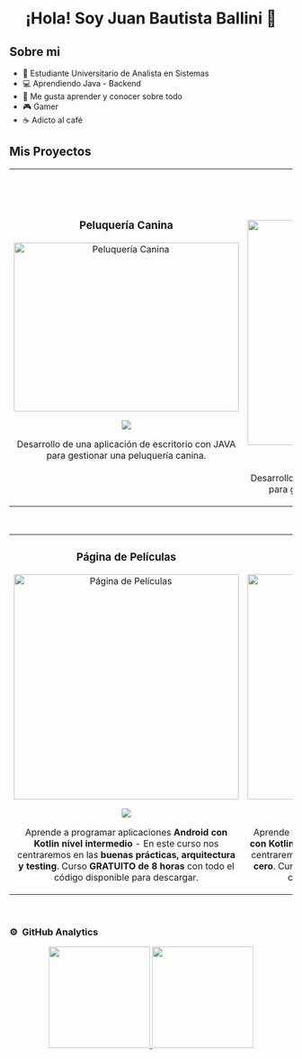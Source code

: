 <div align="center">
<h1 align="center">¡Hola! Soy Juan Bautista Ballini 👋</h1>
</div>

## Sobre mi

- :book: Estudiante Universitario de Analista en Sistemas
- :computer: Aprendiendo Java - Backend
- :telescope: Me gusta aprender y conocer sobre todo
- :video_game: Gamer
- :coffee: Adicto al café

## Mis Proyectos
<table>
<tr>
<td width="50%">
<h3 align="center">Peluquería Canina</h3>
<div align="center">
<a href="https://github.com/JBBallini/Peluqueria-Canina" target="_blank"><img src="https://imgur.com/qiGn5Wj.jpg" width="400" height="300" alt="Peluquería Canina"></a>
<p>
<a href="https://github.com/JBBallini/Peluqueria-Canina" target="_blank">
<img src="https://img.shields.io/badge/CÓDIGO-ff9?style=for-the-badge&logo=github&logoColor=black">
</a>
</p>
<p>Desarrollo de una aplicación de escritorio con JAVA para gestionar una peluquería canina.</p>
</div>
                                                                                      
</td>

<td width="50%">
               <br>
<h3 align="center">Gestión de Automóviles</h3>
<div align="center">                                       
<a href="https://github.com/JBBallini/Concesionaria-de-Automoviles" target="_blank"><img src="https://imgur.com/35LwP0Z.jpg" width="400" alt="Gestión de Automóviles"></a>
<br>
<p>
<a href="https://github.com/JBBallini/Concesionaria-de-Automoviles" target="_blank">
<img src="https://img.shields.io/badge/C%C3%93DIGO-80ffaa?style=for-the-badge&logo=github&logoColor=black">
</a>
</p>
</p> Desarrollo de una aplicación de escritorio con JAVA para gestionar una concesionaria de autos. </p>
</div>                                                             
</table>                                                                                 
</div>
<br>

<table>
<tr>
<td width="50%">
<h3 align="center">Página de Películas</h3>
<div align="center">
<a href="https://github.com/ArisGuimera/Android-Expert-Intermedio" target="_blank"><img src="https://imgur.com/oeQDwO8.jpg" width="400" alt="Página de Películas"></a>
<p>
<a href="https://github.com/ArisGuimera/Android-Expert-Intermedio" target="_blank">
<img src="https://img.shields.io/badge/CÓDIGO-ff9?style=for-the-badge&logo=github&logoColor=black">
</a>
</p>
<p>Aprende a programar aplicaciones <strong>Android con Kotlin nivel intermedio</strong> - En este curso nos centraremos en las <strong>buenas prácticas, arquitectura y testing</strong>. Curso <strong>GRATUITO de 8 horas</strong> con todo el código disponible para descargar.</p>
</div>
                                                                                      
</td>       

<td width="50%">
<h3 align="center">Prácticas Programación</h3>
<div align="center">
<a href="https://github.com/ArisGuimera/Curso-Kotlin-Multiplatform" target="_blank"><img src="https://imgur.com/W6ddKlL.jpg" width="400" alt="Prácticas Programación"></a>
<p>
<a href="https://github.com/ArisGuimera/Curso-Kotlin-Multiplatform" target="_blank">
<img src="https://img.shields.io/badge/C%C3%93DIGO-cfaae0?style=for-the-badge&logo=github&logoColor=black">
</a>
</p>
<p>Aprende a programar aplicaciones <strong>multiplataform con Kotlin y Jetpack Compose</strong> - En este curso nos centraremos en dominar Kotlin Multiplatform <strong>desde cero</strong>. Curso <strong>GRATUITO</strong> (en desarrollo) con todo el código disponible para descargar.</p>
</div>
                                                                                      
</td>  
</table>                                                                                 
</div>
<br>

### ⚙️ &nbsp;GitHub Analytics

<p align="center">
<a href="https://github.com/JBBallini">
  <img height="180em" src="https://github-readme-stats-eight-theta.vercel.app/api?username=JBBallini&show_icons=true&theme=algolia&include_all_commits=true&count_private=true"/>
  <img height="180em" src="https://github-readme-stats-eight-theta.vercel.app/api/top-langs/?username=JBBallini&layout=compact&langs_count=8&theme=algolia"/>
</a>
</p>

